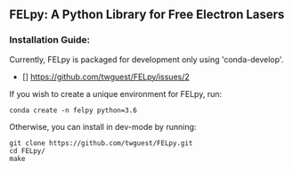 ## FELpy: A Python Library for Free Electron Lasers 

### Installation Guide:
Currently, FELpy is packaged for development only using 'conda-develop'.

- [] https://github.com/twguest/FELpy/issues/2

If you wish to create a unique environment for FELpy, run:
```
conda create -n felpy python=3.6
```

Otherwise, you can install in dev-mode by running:
```
git clone https://github.com/twguest/FELpy.git
cd FELpy/
make
```


